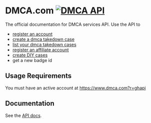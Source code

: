 # DMCA.com [![DMCA API](https://images.dmca.com/Badges/dmca-badge-w200-5x1-04.png)](https://www.dmca.com)

The official documentation for DMCA services API.
Use the API to 
- [register an account](https://github.com/dmca-services/api/wiki/Register)
- [create a dmca takedown case](https://github.com/dmca-services/api/wiki/CreateCase)
- [list your dmca takedown cases](https://github.com/dmca-services/api/wiki/ListCases)
- [register an affiliate account](https://github.com/dmca-services/api/wiki/CreateACAccount-(Affiliate-Child))
- [create DIY cases](https://github.com/dmca-services/api/wiki/CreateCase)
- get a new badge id

## Usage Requirements

You must have an active account at https://www.dmca.com?r=ghapi

## Documentation

See the [API docs](https://github.com/dmca-services/api/wiki).
